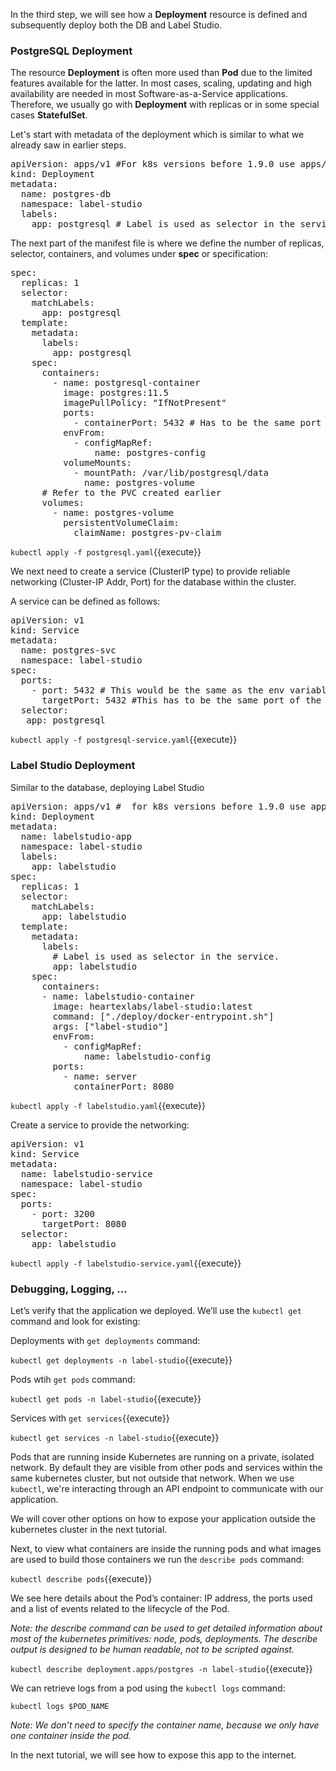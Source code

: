In the third step, we will see how a **Deployment** resource is defined and subsequently deploy both the DB and Label Studio.

### PostgreSQL Deployment

The resource **Deployment** is often more used than **Pod** due to the limited features available for the latter. In most cases, scaling, updating and high availability are needed in most Software-as-a-Service applications. Therefore, we usually go with **Deployment** with replicas or in some special cases **StatefulSet**.

Let's start with metadata of the deployment which is similar to what we already saw in earlier steps.

<pre class="file" data-filename="postgresql.yaml" data-target="replace">
apiVersion: apps/v1 #For k8s versions before 1.9.0 use apps/v1beta2 and before 1.8.0 use extensions/v1beta1
kind: Deployment
metadata:
  name: postgres-db
  namespace: label-studio
  labels:
    app: postgresql # Label is used as selector in the service.
</pre>

The next part of the manifest file is where we define the number of replicas, selector, containers, and volumes under **spec** or specification:

<pre class="file" data-filename="postgresql.yaml" data-target="append">
spec:
  replicas: 1
  selector:
    matchLabels:
      app: postgresql
  template:
    metadata:
      labels:
        app: postgresql
    spec:
      containers:
        - name: postgresql-container
          image: postgres:11.5
          imagePullPolicy: "IfNotPresent"
          ports:
            - containerPort: 5432 # Has to be the same port defined in the ConfigMap
          envFrom:
            - configMapRef:
                name: postgres-config
          volumeMounts:
            - mountPath: /var/lib/postgresql/data
              name: postgres-volume
      # Refer to the PVC created earlier
      volumes:
        - name: postgres-volume
          persistentVolumeClaim:
            claimName: postgres-pv-claim
</pre>

`kubectl apply -f postgresql.yaml`{{execute}}

We next need to create a service (ClusterIP type) to provide reliable networking (Cluster-IP Addr, Port) for the database within the cluster.

A service can be defined as follows:

<pre class="file" data-filename="postgresql-service.yaml" data-target="replace">
apiVersion: v1
kind: Service
metadata:
  name: postgres-svc
  namespace: label-studio
spec:
  ports:
    - port: 5432 # This would be the same as the env variable POSTGRE_PORT.
      targetPort: 5432 #This has to be the same port of the container.
  selector:
   app: postgresql
</pre>

`kubectl apply -f postgresql-service.yaml`{{execute}}

### Label Studio Deployment

Similar to the database, deploying Label Studio 

<pre class="file" data-filename="labelstudio.yaml" data-target="replace">
apiVersion: apps/v1 #  for k8s versions before 1.9.0 use apps/v1beta2  and before 1.8.0 use extensions/v1beta1
kind: Deployment
metadata:
  name: labelstudio-app
  namespace: label-studio
  labels:
    app: labelstudio
spec:
  replicas: 1
  selector:
    matchLabels:
      app: labelstudio
  template:
    metadata:
      labels:
        # Label is used as selector in the service.
        app: labelstudio
    spec:
      containers:
      - name: labelstudio-container
        image: heartexlabs/label-studio:latest
        command: ["./deploy/docker-entrypoint.sh"]
        args: ["label-studio"]
        envFrom:
          - configMapRef:
              name: labelstudio-config
        ports:
          - name: server
            containerPort: 8080
</pre>

`kubectl apply -f labelstudio.yaml`{{execute}}

Create a service to provide the networking:

<pre class="file" data-filename="labelstudio-service.yaml" data-target="replace">
apiVersion: v1
kind: Service
metadata:
  name: labelstudio-service
  namespace: label-studio
spec:
  ports:
    - port: 3200
      targetPort: 8080
  selector:
    app: labelstudio
</pre>

`kubectl apply -f labelstudio-service.yaml`{{execute}}

### Debugging, Logging, ...

Let’s verify that the application we deployed. We’ll use the `kubectl get` command and look for existing:

Deployments with `get deployments` command:

`kubectl get deployments -n label-studio`{{execute}}

Pods wtih `get pods` command:

`kubectl get pods -n label-studio`{{execute}}

Services with `get services`{{execute}}

`kubectl get services -n label-studio`{{execute}}

Pods that are running inside Kubernetes are running on a private, isolated network.
By default they are visible from other pods and services within the same kubernetes cluster, but not outside that network.
When we use `kubectl`, we're interacting through an API endpoint to communicate with our application.

We will cover other options on how to expose your application outside the kubernetes cluster in the next tutorial. 

Next, to view what containers are inside the running pods and what images are used to build those containers we run the `describe pods` command:

`kubectl describe pods`{{execute}}

We see here details about the Pod’s container: IP address, the ports used and a list of events related to the lifecycle of the Pod.

*Note: the describe command can be used to get detailed information about most of the kubernetes primitives: node, pods, deployments. The describe output is designed to be human readable, not to be scripted against.*

`kubectl describe deployment.apps/postgres -n label-studio`{{execute}}

We can retrieve logs from a pod using the `kubectl logs` command:

`kubectl logs $POD_NAME`

*Note: We don’t need to specify the container name, because we only have one container inside the pod.*

In the next tutorial, we will see how to expose this app to the internet.

